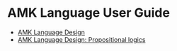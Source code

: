 # AMK Language User Guide

* [AMK Language Design](./language_design.md)
* [AMK Language Design: Propositional logics](./ld_propositional_logics.md)

<!--
create time: 2016-01-05 13:13:42
Author: <TODO: 请写上你的名字>

This file is created by Marboo<http://marboo.io> template file $MARBOO_HOME/.media/starts/default.md
本文件由 Marboo<http://marboo.io> 模板文件 $MARBOO_HOME/.media/starts/default.md 创建
-->

